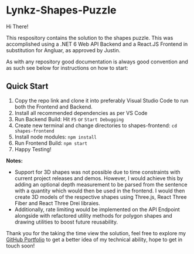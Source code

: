 # Lynkz-Shapes-Puzzle

Hi There!

This respository contains the solution to the shapes puzzle. This was accomplished using a .NET 6 Web API Backend and a React.JS Frontend in substitution
 for Angluar, as approved by Justin.

As with any repository good documentation is always good convention and as such see below for instructions on how to start:

## Quick Start
1. Copy the repo link and clone it into preferably Visual Studio Code to run both the Frontend and Backend.
2. Install all recommended dependencies as per VS Code
3. Run Backend Build: Hit `F5` or `Start Debugging`
4. Create new terminal and change directories to shapes-frontend: `cd shapes-frontend`
5. Install node modules: `npm install`
6. Run Frontend Build: `npm start`
7. Happy Testing!

<strong>Notes:</strong> 
- Support for 3D shapes was not possible due to time constraints with current project releases and demos. However, I would achieve this by adding an optional depth 
measurement to be parsed from the sentence with a quantity which would then be used in the frontend. I would then create 3D models of the respective shapes using Three.js, React Three Fiber and React Three Drei libraies.
- Additionally, rate limiting would be implemented on the API Endpoint alongside with refactored utility methods for polygon shapes and drawing utilities to boost future reusability.

Thank you for the taking the time view the solution, feel free to explore my <a href=https://github.com/navidahmed-github>GitHub Portfolio</a> to get a better idea of my technical ability, hope to get in touch soon!
